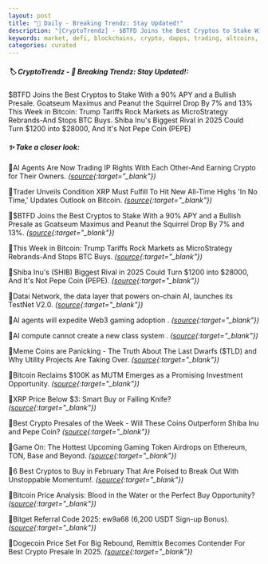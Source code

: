 ```yaml
---
layout: post
title: "🌌 Daily - Breaking Trendz: Stay Updated!"
description: "[CryptoTrendz] - $BTFD Joins the Best Cryptos to Stake With a 90% APY and a Bullish Presale. Goatseum Maximus and Peanut the Squirrel Drop By 7% and 13% This Week in Bitcoin: Trump Tariffs Rock Markets as MicroStrategy Rebrands-And Stops BTC Buys. Shiba Inu's Biggest Rival in 2025 Could Turn $1200 into $28000, And It's Not Pepe Coin (PEPE)"
keywords: market, defi, blockchains, crypto, dapps, trading, altcoins, etheruem, eth, investment
categories: curated
---
```


##### 🏷️  CryptoTrendz - 📌 *Breaking Trendz: Stay Updated!:*

$BTFD Joins the Best Cryptos to Stake With a 90% APY and a Bullish Presale. Goatseum Maximus and Peanut the Squirrel Drop By 7% and 13% This Week in Bitcoin: Trump Tariffs Rock Markets as MicroStrategy Rebrands-And Stops BTC Buys. Shiba Inu's Biggest Rival in 2025 Could Turn $1200 into $28000, And It's Not Pepe Coin (PEPE)

##### ✨ *Take a closer look:*


🔹AI Agents Are Now Trading IP Rights With Each Other-And Earning Crypto for Their Owners. *([source](https://s.avyag.com/tuso){:target="_blank"})*

🔹Trader Unveils Condition XRP Must Fulfill To Hit New All-Time Highs 'In No Time,' Updates Outlook on Bitcoin. *([source](https://s.avyag.com/j3is){:target="_blank"})*

🔹$BTFD Joins the Best Cryptos to Stake With a 90% APY and a Bullish Presale as Goatseum Maximus and Peanut the Squirrel Drop By 7% and 13%. *([source](https://s.avyag.com/wejm){:target="_blank"})*

🔹This Week in Bitcoin: Trump Tariffs Rock Markets as MicroStrategy Rebrands-And Stops BTC Buys. *([source](https://s.avyag.com/wsle){:target="_blank"})*

🔹Shiba Inu's (SHIB) Biggest Rival in 2025 Could Turn $1200 into $28000, And It's Not Pepe Coin (PEPE). *([source](https://s.avyag.com/ua6l){:target="_blank"})*

🔹Datai Network, the data layer that powers on-chain AI, launches its TestNet V2.0. *([source](https://s.avyag.com/r8ul){:target="_blank"})*

🔹AI agents will expedite Web3 gaming adoption . *([source](https://s.avyag.com/2wd6){:target="_blank"})*

🔹AI compute cannot create a new class system . *([source](https://s.avyag.com/rs77){:target="_blank"})*

🔹Meme Coins are Panicking - The Truth About The Last Dwarfs ($TLD) and Why Utility Projects Are Taking Over. *([source](https://s.avyag.com/hhuj){:target="_blank"})*

🔹Bitcoin Reclaims $100K as MUTM Emerges as a Promising Investment Opportunity. *([source](https://s.avyag.com/l739){:target="_blank"})*

🔹XRP Price Below $3: Smart Buy or Falling Knife? *([source](https://s.avyag.com/bb67){:target="_blank"})*

🔹Best Crypto Presales of the Week - Will These Coins Outperform Shiba Inu and Pepe Coin? *([source](https://s.avyag.com/fw3v){:target="_blank"})*

🔹Game On: The Hottest Upcoming Gaming Token Airdrops on Ethereum, TON, Base and Beyond. *([source](https://s.avyag.com/6mie){:target="_blank"})*

🔹6 Best Cryptos to Buy in February That Are Poised to Break Out With Unstoppable Momentum!. *([source](https://s.avyag.com/v73q){:target="_blank"})*

🔹Bitcoin Price Analysis: Blood in the Water or the Perfect Buy Opportunity? *([source](https://s.avyag.com/7ye3){:target="_blank"})*

🔹Bitget Referral Code 2025: ew9a68 (6,200 USDT Sign-up Bonus). *([source](https://s.avyag.com/ua7c){:target="_blank"})*

🔹Dogecoin Price Set For Big Rebound, Remittix Becomes Contender For Best Crypto Presale In 2025. *([source](https://s.avyag.com/w76o){:target="_blank"})*
